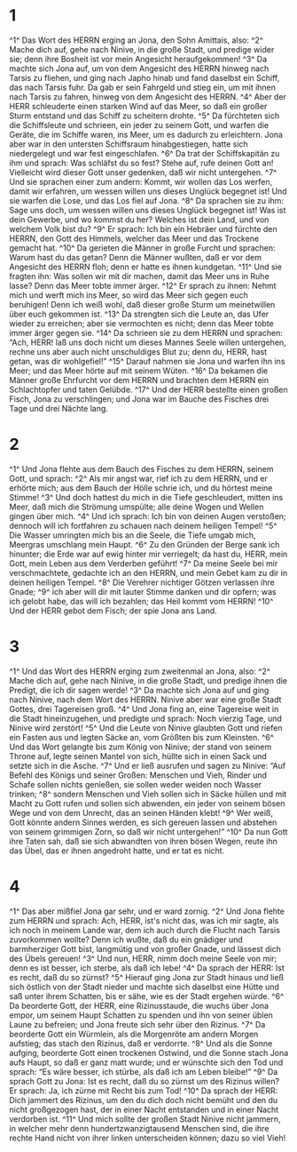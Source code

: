 # 1 
^1^ Das Wort des HERRN erging an Jona, den Sohn Amittais, also: 
^2^ Mache dich auf, gehe nach Ninive, in die große Stadt, und predige wider sie; denn ihre Bosheit ist vor mein Angesicht heraufgekommen! 
^3^ Da machte sich Jona auf, um von dem Angesicht des HERRN hinweg nach Tarsis zu fliehen, und ging nach Japho hinab und fand daselbst ein Schiff, das nach Tarsis fuhr. Da gab er sein Fahrgeld und stieg ein, um mit ihnen nach Tarsis zu fahren, hinweg von dem Angesicht des HERRN. 
^4^ Aber der HERR schleuderte einen starken Wind auf das Meer, so daß ein großer Sturm entstand und das Schiff zu scheitern drohte. 
^5^ Da fürchteten sich die Schiffsleute und schrieen, ein jeder zu seinem Gott, und warfen die Geräte, die im Schiffe waren, ins Meer, um es dadurch zu erleichtern. Jona aber war in den untersten Schiffsraum hinabgestiegen, hatte sich niedergelegt und war fest eingeschlafen. 
^6^ Da trat der Schiffskapitän zu ihm und sprach: Was schläfst du so fest? Stehe auf, rufe deinen Gott an! Vielleicht wird dieser Gott unser gedenken, daß wir nicht untergehen. 
^7^ Und sie sprachen einer zum andern: Kommt, wir wollen das Los werfen, damit wir erfahren, um wessen willen uns dieses Unglück begegnet ist! Und sie warfen die Lose, und das Los fiel auf Jona. 
^8^ Da sprachen sie zu ihm: Sage uns doch, um wessen willen uns dieses Unglück begegnet ist! Was ist dein Gewerbe, und wo kommst du her? Welches ist dein Land, und von welchem Volk bist du? 
^9^ Er sprach: Ich bin ein Hebräer und fürchte den HERRN, den Gott des Himmels, welcher das Meer und das Trockene gemacht hat. 
^10^ Da gerieten die Männer in große Furcht und sprachen: Warum hast du das getan? Denn die Männer wußten, daß er vor dem Angesicht des HERRN floh; denn er hatte es ihnen kundgetan. 
^11^ Und sie fragten ihn: Was sollen wir mit dir machen, damit das Meer uns in Ruhe lasse? Denn das Meer tobte immer ärger. 
^12^ Er sprach zu ihnen: Nehmt mich und werft mich ins Meer, so wird das Meer sich gegen euch beruhigen! Denn ich weiß wohl, daß dieser große Sturm um meinetwillen über euch gekommen ist. 
^13^ Da strengten sich die Leute an, das Ufer wieder zu erreichen; aber sie vermochten es nicht; denn das Meer tobte immer ärger gegen sie. 
^14^ Da schrieen sie zu dem HERRN und sprachen: “Ach, HERR! laß uns doch nicht um dieses Mannes Seele willen untergehen, rechne uns aber auch nicht unschuldiges Blut zu; denn du, HERR, hast getan, was dir wohlgefiel!” 
^15^ Darauf nahmen sie Jona und warfen ihn ins Meer; und das Meer hörte auf mit seinem Wüten. 
^16^ Da bekamen die Männer große Ehrfurcht vor dem HERRN und brachten dem HERRN ein Schlachtopfer und taten Gelübde. 
^17^ Und der HERR bestellte einen großen Fisch, Jona zu verschlingen; und Jona war im Bauche des Fisches drei Tage und drei Nächte lang. 

# 2 
^1^ Und Jona flehte aus dem Bauch des Fisches zu dem HERRN, seinem Gott, und sprach: 
^2^ Als mir angst war, rief ich zu dem HERRN, und er erhörte mich; aus dem Bauch der Hölle schrie ich, und du hörtest meine Stimme! 
^3^ Und doch hattest du mich in die Tiefe geschleudert, mitten ins Meer, daß mich die Strömung umspülte; alle deine Wogen und Wellen gingen über mich. 
^4^ Und ich sprach: Ich bin von deinen Augen verstoßen; dennoch will ich fortfahren zu schauen nach deinem heiligen Tempel! 
^5^ Die Wasser umringten mich bis an die Seele, die Tiefe umgab mich, Meergras umschlang mein Haupt. 
^6^ Zu den Gründen der Berge sank ich hinunter; die Erde war auf ewig hinter mir verriegelt; da hast du, HERR, mein Gott, mein Leben aus dem Verderben geführt! 
^7^ Da meine Seele bei mir verschmachtete, gedachte ich an den HERRN, und mein Gebet kam zu dir in deinen heiligen Tempel. 
^8^ Die Verehrer nichtiger Götzen verlassen ihre Gnade; 
^9^ ich aber will dir mit lauter Stimme danken und dir opfern; was ich gelobt habe, das will ich bezahlen; das Heil kommt vom HERRN! 
^10^ Und der HERR gebot dem Fisch; der spie Jona ans Land. 

# 3 
^1^ Und das Wort des HERRN erging zum zweitenmal an Jona, also: 
^2^ Mache dich auf, gehe nach Ninive, in die große Stadt, und predige ihnen die Predigt, die ich dir sagen werde! 
^3^ Da machte sich Jona auf und ging nach Ninive, nach dem Wort des HERRN. Ninive aber war eine große Stadt Gottes, drei Tagereisen groß. 
^4^ Und Jona fing an, eine Tagereise weit in die Stadt hineinzugehen, und predigte und sprach: Noch vierzig Tage, und Ninive wird zerstört! 
^5^ Und die Leute von Ninive glaubten Gott und riefen ein Fasten aus und legten Säcke an, vom Größten bis zum Kleinsten. 
^6^ Und das Wort gelangte bis zum König von Ninive; der stand von seinem Throne auf, legte seinen Mantel von sich, hüllte sich in einen Sack und setzte sich in die Asche. 
^7^ Und er ließ ausrufen und sagen zu Ninive: “Auf Befehl des Königs und seiner Großen: Menschen und Vieh, Rinder und Schafe sollen nichts genießen, sie sollen weder weiden noch Wasser trinken; 
^8^ sondern Menschen und Vieh sollen sich in Säcke hüllen und mit Macht zu Gott rufen und sollen sich abwenden, ein jeder von seinem bösen Wege und von dem Unrecht, das an seinen Händen klebt! 
^9^ Wer weiß, Gott könnte andern Sinnes werden, es sich gereuen lassen und abstehen von seinem grimmigen Zorn, so daß wir nicht untergehen!” 
^10^ Da nun Gott ihre Taten sah, daß sie sich abwandten von ihren bösen Wegen, reute ihn das Übel, das er ihnen angedroht hatte, und er tat es nicht. 

# 4 
^1^ Das aber mißfiel Jona gar sehr, und er ward zornig. 
^2^ Und Jona flehte zum HERRN und sprach: Ach, HERR, ist's nicht das, was ich mir sagte, als ich noch in meinem Lande war, dem ich auch durch die Flucht nach Tarsis zuvorkommen wollte? Denn ich wußte, daß du ein gnädiger und barmherziger Gott bist, langmütig und von großer Gnade, und lässest dich des Übels gereuen! 
^3^ Und nun, HERR, nimm doch meine Seele von mir; denn es ist besser, ich sterbe, als daß ich lebe! 
^4^ Da sprach der HERR: Ist es recht, daß du so zürnst? 
^5^ Hierauf ging Jona zur Stadt hinaus und ließ sich östlich von der Stadt nieder und machte sich daselbst eine Hütte und saß unter ihrem Schatten, bis er sähe, wie es der Stadt ergehen würde. 
^6^ Da beorderte Gott, der HERR, eine Rizinusstaude, die wuchs über Jona empor, um seinem Haupt Schatten zu spenden und ihn von seiner üblen Laune zu befreien; und Jona freute sich sehr über den Rizinus. 
^7^ Da beorderte Gott ein Würmlein, als die Morgenröte am andern Morgen aufstieg; das stach den Rizinus, daß er verdorrte. 
^8^ Und als die Sonne aufging, beorderte Gott einen trockenen Ostwind, und die Sonne stach Jona aufs Haupt, so daß er ganz matt wurde; und er wünschte sich den Tod und sprach: “Es wäre besser, ich stürbe, als daß ich am Leben bleibe!” 
^9^ Da sprach Gott zu Jona: Ist es recht, daß du so zürnst um des Rizinus willen? Er sprach: Ja, ich zürne mit Recht bis zum Tod! 
^10^ Da sprach der HERR: Dich jammert des Rizinus, um den du dich doch nicht bemüht und den du nicht großgezogen hast, der in einer Nacht entstanden und in einer Nacht verdorben ist. 
^11^ Und mich sollte der großen Stadt Ninive nicht jammern, in welcher mehr denn hundertzwanzigtausend Menschen sind, die ihre rechte Hand nicht von ihrer linken unterscheiden können; dazu so viel Vieh! 